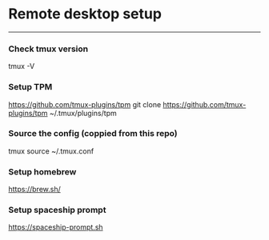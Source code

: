 # Remote desktop setup
---

### Check tmux version
tmux -V

### Setup TPM
https://github.com/tmux-plugins/tpm
git clone https://github.com/tmux-plugins/tpm ~/.tmux/plugins/tpm

### Source the config (coppied from this repo)
tmux source ~/.tmux.conf

### Setup homebrew
https://brew.sh/

### Setup spaceship prompt
https://spaceship-prompt.sh
